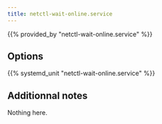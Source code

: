 ```yaml
---
title: netctl-wait-online.service
---
```


{{% provided_by "netctl-wait-online.service" %}}

## Options

{{% systemd_unit "netctl-wait-online.service" %}}

## Additionnal notes

Nothing here.